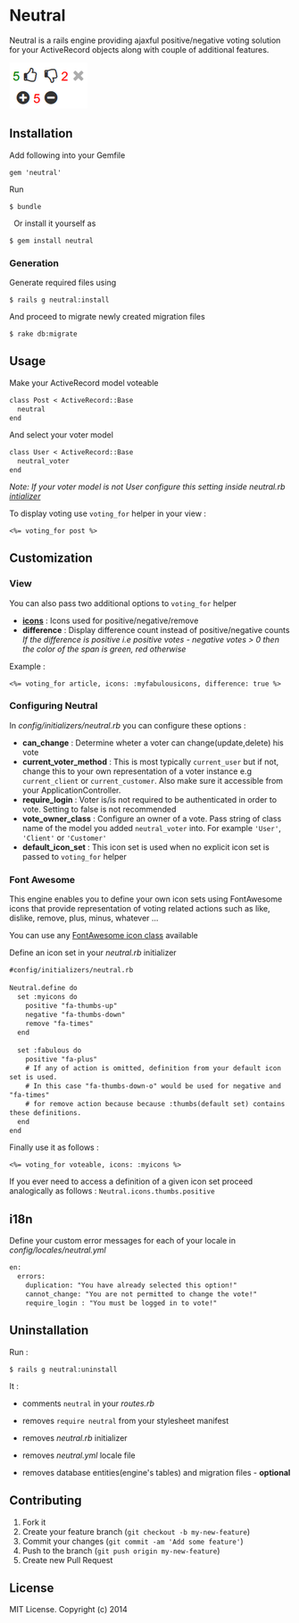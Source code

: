 # Neutral

Neutral is a rails engine providing ajaxful positive/negative voting solution for your ActiveRecord objects along with couple of additional features.

![Preview](images/neutral.png)

## Installation

Add following into your Gemfile

    gem 'neutral'

Run

    $ bundle
 
Or install it yourself as

    $ gem install neutral

### Generation

Generate required files using

    $ rails g neutral:install

And proceed to migrate newly created migration files

    $ rake db:migrate

## Usage

Make your ActiveRecord model voteable

    class Post < ActiveRecord::Base
      neutral
    end

And select your voter model

    class User < ActiveRecord::Base
      neutral_voter
    end

*Note: If your voter model is not User configure this setting inside neutral.rb [intializer](https://github.com/petertoth/neutral#configuring-neutral)*

To display voting use `voting_for` helper in your view : 

    <%= voting_for post %>

## Customization

### View

You can also pass two additional options to `voting_for` helper

* **[icons](https://github.com/petertoth/neutral#font-awesome)** : Icons used for positive/negative/remove
* **difference** : Display difference count instead of positive/negative counts
<br>*If the difference is positive i.e positive votes - negative votes > 0 then the color of the span is green, red otherwise*

Example : 

    <%= voting_for article, icons: :myfabulousicons, difference: true %>

### Configuring Neutral

In *config/initializers/neutral.rb* you can configure these options :

* **can_change** : Determine wheter a voter can change(update,delete) his vote
* **current_voter_method** : This is most typically `current_user` but if not, change this to your own representation of a voter instance e.g `current_client` or `current_customer`. Also make sure it accessible from your ApplicationController.
* **require_login** : Voter is/is not required to be authenticated in order to vote. Setting to false is not recommended
* **vote_owner_class** : Configure an owner of a vote. Pass string of class name of the model you added `neutral_voter` into. For example `'User'`, `'Client'` or `'Customer'`
* **default_icon_set** : This icon set is used when no explicit icon set is passed to `voting_for` helper

### Font Awesome

This engine enables you to define your own icon sets using FontAwesome icons that provide representation of voting related actions such as like, dislike, remove, plus, minus, whatever ...

You can use any [FontAwesome icon class](http://fontawesome.io/icons/) available

Define an icon set in your *neutral.rb* initializer

```
#config/initializers/neutral.rb

Neutral.define do
  set :myicons do
    positive "fa-thumbs-up"
    negative "fa-thumbs-down"
    remove "fa-times"
  end

  set :fabulous do
    positive "fa-plus"
    # If any of action is omitted, definition from your default icon set is used.
    # In this case "fa-thumbs-down-o" would be used for negative and "fa-times" 
    # for remove action because because :thumbs(default set) contains these definitions.
  end
end
```

Finally use it as follows :

    <%= voting_for voteable, icons: :myicons %>

If you ever need to access a definition of a given icon set proceed analogically as follows : `Neutral.icons.thumbs.positive`

## i18n

Define your custom error messages for each of your locale in *config/locales/neutral.yml*

    en:
      errors:
        duplication: "You have already selected this option!"
        cannot_change: "You are not permitted to change the vote!"
        require_login : "You must be logged in to vote!"

## Uninstallation

Run : 

    $ rails g neutral:uninstall

It :

* comments `neutral` in your *routes.rb*

* removes `require neutral` from your stylesheet manifest

* removes *neutral.rb* initializer
* removes *neutral.yml* locale file
* removes database entities(engine's tables) and migration files - **optional**

## Contributing

1. Fork it
2. Create your feature branch (`git checkout -b my-new-feature`)
3. Commit your changes (`git commit -am 'Add some feature'`)
4. Push to the branch (`git push origin my-new-feature`)
5. Create new Pull Request

## License
MIT License. Copyright (c) 2014
